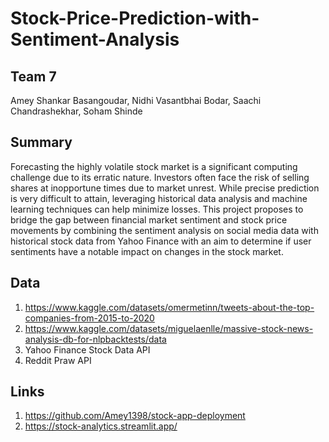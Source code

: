 # Stock-Price-Prediction-with-Sentiment-Analysis

## Team 7
Amey Shankar Basangoudar, Nidhi Vasantbhai Bodar, Saachi Chandrashekhar, Soham Shinde 

## Summary
Forecasting the highly volatile stock market is a significant computing challenge due to its erratic nature. Investors often face the risk of selling shares at inopportune times due to market unrest. While precise prediction is very difficult to attain, leveraging historical data analysis and machine learning techniques can help minimize losses. This project proposes to bridge the gap between financial market sentiment and stock price movements by combining the sentiment analysis on social media data with historical stock data from Yahoo Finance with an aim to determine if user sentiments have a notable impact on changes in the stock market.

## Data
1. https://www.kaggle.com/datasets/omermetinn/tweets-about-the-top-companies-from-2015-to-2020
2. https://www.kaggle.com/datasets/miguelaenlle/massive-stock-news-analysis-db-for-nlpbacktests/data
3. Yahoo Finance Stock Data API
4. Reddit Praw API

## Links
1. https://github.com/Amey1398/stock-app-deployment
2. https://stock-analytics.streamlit.app/
